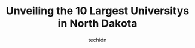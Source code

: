 ---
layout: ampstory
image: https://i0.wp.com/paketmu.com/wp-content/uploads/2023/06/rasmussen-university-fargo-0-in-north-dakota-1686372527.jpeg?resize=640,853
author: techidn
featured: false
description: Explore the diverse University scene in North Dakota, home to an incredible selection of 10 establishments catering to every taste. Whether youre in search of iconic favorites or undiscover
title: Unveiling the 10 Largest Universitys in North Dakota
cover:
   title: Unveiling the 10 Largest Universitys in North Dakota
   subtitle: RICKPATE
   background: https://paketmu.com/wp-content/uploads/2023/06/rasmussen-university-fargo-0-in-north-dakota-1686372527.jpeg

pages: 
 - layout: thirds
   top: <h1>#1 North Dakota State University</h1>
   bottom: "<p>NDSU offers an oasis in the middle of the prairie.  You find trees, manicured gardens and a pleasant atmosphere.  The campus is very walkable.  I liked the buildings for </p>"
   background: https://paketmu.com/wp-content/uploads/2023/06/rasmussen-university-fargo-1-in-north-dakota-1686372528.jpeg
   backgroundblur: true
 - layout: thirds
   top: <h1>#2 University of North Dakota</h1>
   bottom: "<p>This is a really nice university. My son transferred here after Central Washington University canceled their aviation program. Hes been very happy and enjoys school ve</p>"
   background: https://paketmu.com/wp-content/uploads/2023/06/rasmussen-university-fargo-2-in-north-dakota-1686372529.jpeg
   cta:
      link: https://paketmu.com/unveiling-the-10-largest-universitys-in-north-dakota/
      text: Unveiling the 10 Largest Universitys in North Dakota
 - layout: thirds
   top: <h1>#3 University of Jamestown</h1>
   bottom: "<p>3rd grade bball was good seating sucks no questions worse seating Ive ever seen</p>"
   background: https://paketmu.com/wp-content/uploads/2023/06/rasmussen-university-fargo-3-in-north-dakota-1686372530.jpeg
   cta:
      link: https://paketmu.com/unveiling-the-10-largest-universitys-in-north-dakota/
      text: Unveiling the 10 Largest Universitys in North Dakota
 - layout: thirds
   top: <h1>#4 Minot State University</h1>
   bottom: "<p>500 University Ave W, Minot, ND 58707, United States</p>"
   background: https://images.unsplash.com/photo-1546497974-b213c9efb599?ixlib=rb-4.0.3&ixid=MnwxMjA3fDB8MHxwaG90by1wYWdlfHx8fGVufDB8fHx8&auto=format&fit=crop&w=640&h=853&q=80
   cta:
      link: https://paketmu.com/unveiling-the-10-largest-universitys-in-north-dakota/
      text: Unveiling the 10 Largest Universitys in North Dakota
 - layout: thirds
   top: <h1>#5 Mayville State University</h1>
   bottom: "<p>330 3rd St NE, Mayville, ND 58257, United States</p>"
   background: https://images.unsplash.com/photo-1567095761054-7a02e69e5c43?ixlib=rb-4.0.3&ixid=MnwxMjA3fDB8MHxwaG90by1wYWdlfHx8fGVufDB8fHx8&auto=format&fit=crop&w=640&h=853&q=80
   cta:
      link: https://paketmu.com/unveiling-the-10-largest-universitys-in-north-dakota/
      text: Unveiling the 10 Largest Universitys in North Dakota
 - layout: thirds
   top: <h1>#6 Valley City State University</h1>
   bottom: "<p>101 College St SE, Valley City, ND 58072, United States</p>"
   background: https://images.unsplash.com/photo-1595364397663-fca4f075d796?ixlib=rb-4.0.3&ixid=MnwxMjA3fDB8MHxwaG90by1wYWdlfHx8fGVufDB8fHx8&auto=format&fit=crop&w=640&h=853&q=80
   cta:
      link: https://paketmu.com/unveiling-the-10-largest-universitys-in-north-dakota/
      text: Unveiling the 10 Largest Universitys in North Dakota
 - layout: thirds
   top: <h1>#7 Rasmussen University - Fargo</h1>
   bottom: "<p>4012 19th Ave S, Fargo, ND 58103, United States</p>"
   background: https://images.unsplash.com/photo-1522441815192-d9f04eb0615c?ixlib=rb-4.0.3&ixid=MnwxMjA3fDB8MHxwaG90by1wYWdlfHx8fGVufDB8fHx8&auto=format&fit=crop&w=640&h=853&q=80
   cta:
      link: https://paketmu.com/unveiling-the-10-largest-universitys-in-north-dakota/
      text: Unveiling the 10 Largest Universitys in North Dakota
 - layout: thirds
   middle: Continue reading...
   background: https://images.unsplash.com/photo-1541356665065-22676f35dd40?ixlib=rb-4.0.3&ixid=MnwxMjA3fDB8MHxwaG90by1wYWdlfHx8fGVufDB8fHx8&auto=format&fit=crop&w=640&h=853&q=80
   cta:
      link: https://paketmu.com/unveiling-the-10-largest-universitys-in-north-dakota/
      text: Unveiling the 10 Largest Universitys in North Dakota
      
---